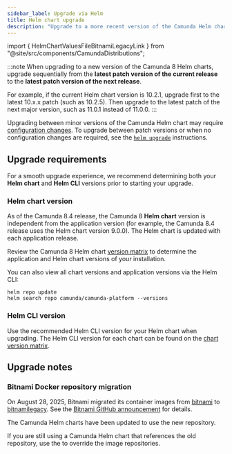 ```yaml
---
sidebar_label: Upgrade via Helm
title: Helm chart upgrade
description: "Upgrade to a more recent version of the Camunda Helm charts, and view configuration changes between versions."
---
```


import { HelmChartValuesFileBitnamiLegacyLink } from "@site/src/components/CamundaDistributions";

:::note
When upgrading to a new version of the Camunda 8 Helm charts, upgrade sequentially from the **latest patch version of the current release** to the **latest patch version of the next release**.

For example, if the current Helm chart version is 10.2.1, upgrade first to the latest 10.x.x patch (such as 10.2.5). Then upgrade to the latest patch of the next major version, such as 11.0.1 instead of 11.0.0.
:::

Upgrading between minor versions of the Camunda Helm chart may require [configuration changes](#update-your-configuration). To upgrade between patch versions or when no configuration changes are required, see the [`helm upgrade`](#identity-disabled) instructions.

## Upgrade requirements

For a smooth upgrade experience, we recommend determining both your **Helm chart** and **Helm CLI** versions prior to starting your upgrade.

### Helm chart version

As of the Camunda 8.4 release, the Camunda 8 **Helm chart** version is independent from the application version (for example, the Camunda 8.4 release uses the Helm chart version 9.0.0). The Helm chart is updated with each application release.

Review the Camunda 8 Helm chart [version matrix](https://helm.camunda.io/camunda-platform/version-matrix/) to determine the application and Helm chart versions of your installation.

You can also view all chart versions and application versions via the Helm CLI:

```shell
helm repo update
helm search repo camunda/camunda-platform --versions
```

### Helm CLI version

Use the recommended Helm CLI version for your Helm chart when upgrading. The Helm CLI version for each chart can be found on the [chart version matrix](https://helm.camunda.io/camunda-platform/version-matrix/).

## Upgrade notes

### Bitnami Docker repository migration

On August 28, 2025, Bitnami migrated its container images from [bitnami](https://hub.docker.com/u/bitnami) to [bitnamilegacy](https://hub.docker.com/u/bitnamilegacy). See the [Bitnami GitHub announcement](https://github.com/bitnami/containers/issues/83267) for details.

The Camunda Helm charts have been updated to use the new repository.

If you are still using a Camunda Helm chart that references the old repository, use the <HelmChartValuesFileBitnamiLegacyLink/> to override the image repositories.
